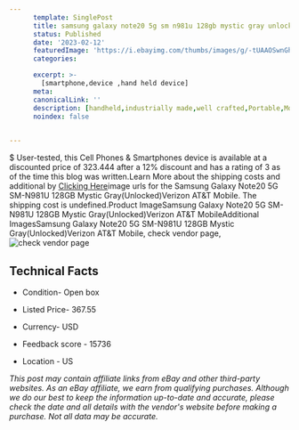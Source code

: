 ```yaml
---
      template: SinglePost
      title: samsung galaxy note20 5g sm n981u 128gb mystic gray unlocked verizon at t mobile
      status: Published
      date: '2023-02-12'
      featuredImage: 'https://i.ebayimg.com/thumbs/images/g/-tUAAOSwnGhjRu5Z/s-l225.jpg'
      categories: 

      excerpt: >-
        [smartphone,device ,hand held device]
      meta:
      canonicalLink: ''
      description: [handheld,industrially made,well crafted,Portable,Mobile,Compact,Convenient,Lightweight,Maneuverable,Man-portable,Miniature,Carriable,Hand-held,Light,Holdable,Transportable,Mobile device,Pocket-sized,On-the-go,Wireless,Cordless,Compact size,Convenient size, smartphone,device ,hand held device]
      noindex: false

        
---
```

$
    User-tested, this Cell Phones & Smartphones device is available at a discounted price of 323.444 after a 12% discount and has a rating of 3 as of the time this blog was written.Learn More about the shipping costs and additional by [Clicking Here](https://www.ebay.com/itm/284999381221?hash=item425b4970e5%3Ag%3A-tUAAOSwnGhjRu5Z&mkevt=1&mkcid=1&mkrid=711-53200-19255-0&campid=%253CePNCampaignId%253E&customid=%253CreferenceId%253E&toolid=10049)image urls for the Samsung Galaxy Note20 5G SM-N981U 128GB Mystic Gray(Unlocked)Verizon AT&T Mobile. The shipping cost is undefined.Product ImageSamsung Galaxy Note20 5G SM-N981U 128GB Mystic Gray(Unlocked)Verizon AT&T MobileAdditional ImagesSamsung Galaxy Note20 5G SM-N981U 128GB Mystic Gray(Unlocked)Verizon AT&T Mobile, check vendor page, ![check vendor page](https://origin-galleryplus.ebayimg.com/ws/web/284999381221_2_0_1/225x225.jpg,https://origin-galleryplus.ebayimg.com/ws/web/284999381221_3_0_1/225x225.jpg,https://origin-galleryplus.ebayimg.com/ws/web/284999381221_4_0_1/225x225.jpg,https://origin-galleryplus.ebayimg.com/ws/web/284999381221_5_0_1/225x225.jpg,https://origin-galleryplus.ebayimg.com/ws/web/284999381221_6_0_1/225x225.jpg,https://origin-galleryplus.ebayimg.com/ws/web/284999381221_7_0_1/225x225.jpg)
    
    

 ## Technical Facts 



     
      

 - Condition- Open box 


      

 - Listed Price- 367.55 


      

 - Currency- USD 


      

 - Feedback score - 15736 


      

 - Location - US 


      
      

 *_This post may contain affiliate links from eBay and other third-party websites. As an eBay affiliate, we earn from qualifying purchases. Although we do our best to keep the information up-to-date and accurate, please check the date and all details with the vendor's website before making a purchase. Not all data may be accurate._*



    
    
    
    
    